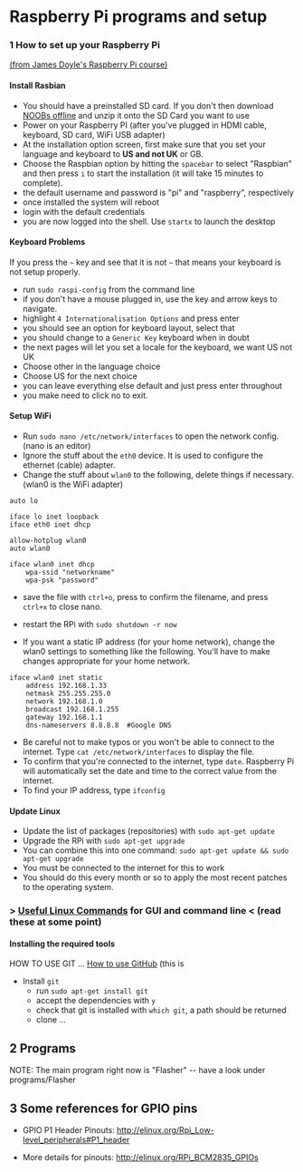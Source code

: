 Raspberry Pi programs and setup
===============================

### 1 How to set up your Raspberry Pi
[(from James Doyle's Raspberry Pi course)](https://github.com/james2doyle/raspberry-pi-course)


#### Install Rasbian

* You should have a preinstalled SD card. If you don't then download [NOOBs offline](http://www.raspberrypi.org/downloads/) and unzip it onto the SD Card you want to use
* Power on your Raspberry PI (after you've plugged in HDMI cable, keyboard, SD card, WiFi USB adapter)
* At the installation option screen, first make sure that you set your language and keyboard to **US and not UK** or GB.
* Choose the Raspbian option by hitting the `spacebar` to select "Raspbian" and then press `i` to start the installation (it will take 15 minutes to complete).
* the default username and password is  "pi" and "raspberry", respectively
* once installed the system will reboot
* login with the default credentials
* you are now logged into the shell. Use `startx` to launch the desktop


#### Keyboard Problems

If you press the `~` key and see that it is not `~` that means your keyboard is not setup properly.

* run `sudo raspi-config` from the command line
* if you don't have a mouse plugged in, use the <TAB> key and arrow keys to navigate.
* highlight `4 Internationalisation Options` and press enter
* you should see an option for keyboard layout, select that
* you should change to a `Generic Key` keyboard when in doubt
* the next pages will let you set a locale for the keyboard, we want US not UK
* Choose other in the language choice
* Choose US for the next choice
* you can leave everything else default and just press enter throughout
* you make need to click no <Finish> to exit.


#### Setup WiFi

* Run `sudo nano /etc/network/interfaces` to open the network config. (nano is an editor)
* Ignore the stuff about the `eth0` device. It is used to configure the ethernet (cable) adapter.
* Change the stuff about `wlan0` to the following, delete things if necessary. (wlan0 is the WiFi adapter)

```
auto lo

iface lo inet loopback
iface eth0 inet dhcp

allow-hotplug wlan0
auto wlan0

iface wlan0 inet dhcp
    wpa-ssid "networkname"
    wpa-psk "password"
```

* save the file with `ctrl+o`, press <Enter> to confirm the filename, and press `ctrl+x` to close nano.
* restart the RPi with `sudo shutdown -r now`

* If you want a static IP address (for your home network), change the wlan0 settings to something like the following. You'll have to make changes appropriate for your home network.
```
iface wlan0 inet static
    address 192.168.1.33
    netmask 255.255.255.0
    network 192.168.1.0
    broadcast 192.168.1.255
    gateway 192.168.1.1
    dns-nameservers 8.8.8.8  #Google DNS
```

* Be careful not to make typos or you won't be able to connect to the internet. Type `cat /etc/network/interfaces` to display the file.
* To confirm that you're connected to the internet, type `date`. Raspberry Pi will automatically set the date and time to the correct value from the internet. 
* To find your IP address, type `ifconfig`

#### Update Linux

* Update the list of packages (repositories) with `sudo apt-get update`
* Upgrade the RPi with `sudo apt-get upgrade`
* You can combine this into one command: `sudo apt-get update && sudo apt-get upgrade`
* You must be connected to the internet for this to work
* You should do this every month or so to apply the most recent patches to the operating system.

### > [Useful Linux Commands](https://github.com/salamander2/RaspberryPi/blob/master/Linux_Commands.md) for GUI and command line < (read these at some point)

#### Installing the required tools

HOW TO USE GIT ...
[How to use GitHub](https://github.com/salamander2/RaspberryPi/blob/master/Linux_Commands.md) (this is

* Install `git`
  * run `sudo apt-get install git`
  * accept the dependencies with `y`
  * check that git is installed with `which git`, a path should be returned
  * clone ...


## 2 Programs
NOTE: The main program right now is "Flasher" -- have a look under programs/Flasher

## 3 Some references for GPIO pins
 
 * GPIO P1 Header Pinouts: http://elinux.org/Rpi_Low-level_peripherals#P1_header
 
 * More details for pinouts: http://elinux.org/RPi_BCM2835_GPIOs

